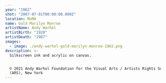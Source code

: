```yaml
---
year: "1962"
shot: "2007-07-01T00:00:00.000Z"
location: MoMA
name: Gold Marilyn Monroe
artistName: Andy Warhol
artistBirth: "1928"
artistDeath: "1987"
images:
  - image: ./andy-warhol-gold-marilyn-monroe-1962.png
description: >-
  Silkscreen ink and acrylic on canvas.


  © 2021 Andy Warhol Foundation for the Visual Arts / Artists Rights Society
  (ARS), New York
---
```

